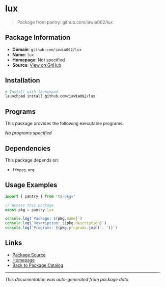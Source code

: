 # lux

> Package from pantry: github.com/iawia002/lux

## Package Information

- **Domain**: `github.com/iawia002/lux`
- **Name**: `lux`
- **Homepage**: Not specified
- **Source**: [View on GitHub](https://github.com/pkgxdev/pantry/tree/main/projects/github.com/iawia002/lux/package.yml)

## Installation

```bash
# Install with launchpad
launchpad install github.com/iawia002/lux
```

## Programs

This package provides the following executable programs:

*No programs specified*

## Dependencies

This package depends on:

- `ffmpeg.org`

## Usage Examples

```typescript
import { pantry } from 'ts-pkgx'

// Access this package
const pkg = pantry.lux

console.log(`Package: ${pkg.name}`)
console.log(`Description: ${pkg.description}`)
console.log(`Programs: ${pkg.programs.join(', ')}`)
```

## Links

- [Package Source](https://github.com/pkgxdev/pantry/tree/main/projects/github.com/iawia002/lux/package.yml)
- [Homepage](#)
- [Back to Package Catalog](../../../package-catalog.md)

---

*This documentation was auto-generated from package data.*
